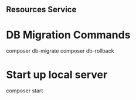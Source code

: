 ## Resources Service

# DB Migration Commands
composer db-migrate
composer db-rollback

# Start up local server
composer start